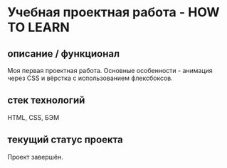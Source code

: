 # Учебная проектная работа - HOW TO LEARN

## описание / функционал
Моя первая проектная работа. Основные особенности - анимация через CSS и вёрстка с использованием флексбоксов.

## стек технологий
HTML, CSS, БЭМ

## текущий статус проекта
Проект завершён.
